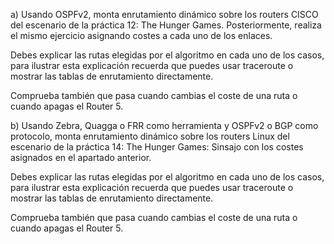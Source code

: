a) Usando OSPFv2, monta enrutamiento dinámico sobre los routers CISCO del escenario de la práctica 12: The Hunger Games. Posteriormente, realiza el mismo ejercicio asignando costes a cada uno de los enlaces.

Debes explicar las rutas elegidas por el algoritmo en cada uno de los casos, para ilustrar esta explicación recuerda que puedes usar traceroute o mostrar las tablas de enrutamiento directamente.

Comprueba también que pasa cuando cambias el coste de una ruta o cuando apagas el Router 5.

b) Usando Zebra, Quagga o FRR como herramienta y OSPFv2 o BGP como protocolo, monta enrutamiento dinámico sobre los routers Linux del escenario de la práctica 14: The Hunger Games: Sinsajo con los costes asignados en el apartado anterior. 

Debes explicar las rutas elegidas por el algoritmo en cada uno de los casos, para ilustrar esta explicación recuerda que puedes usar traceroute o mostrar las tablas de enrutamiento directamente.

Comprueba también que pasa cuando cambias el coste de una ruta o cuando apagas el Router 5.
